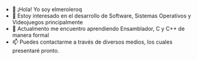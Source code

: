 - 👋 ¡Hola! Yo soy elmeroleroq
- 👀 Estoy interesado en el desarrollo de Software, Sistemas Operativos y Videojuegos principalmente
- 🌱 Actualmento me encuentro aprendiendo Ensamblador, C y C++ de manera formal
- 📫 Puedes contactarme a través de diversos medios, los cuales presentaré pronto.

<!---
elmerolero/elmerolero is a ✨ special ✨ repository because its `README.md` (this file) appears on your GitHub profile.
You can click the Preview link to take a look at your changes.
--->
